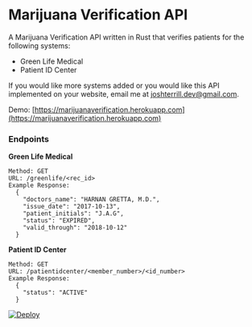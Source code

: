 # Marijuana Verification API

A Marijuana Verification API written in Rust that verifies patients for the following systems:

*   Green Life Medical
*   Patient ID Center

If you would like more systems added or you would like this API implemented on your website, email me at [joshterrill.dev@gmail.com](mailto:joshterrill.dev@gmail.com).

Demo: [https://marijuanaverification.herokuapp.com](https://marijuanaverification.herokuapp.com)

### Endpoints

**Green Life Medical**

```
Method: GET
URL: /greenlife/<rec_id>
Example Response:
  {
    "doctors_name": "HARNAN GRETTA, M.D.",
    "issue_date": "2017-10-13",
    "patient_initials": "J.A.G",
    "status": "EXPIRED",
    "valid_through": "2018-10-12"
  }
```

**Patient ID Center**

```
Method: GET
URL: /patientidcenter/<member_number>/<id_number>
Example Response:
  {
    "status": "ACTIVE"
  }
```

[![Deploy](https://www.herokucdn.com/deploy/button.svg)](https://heroku.com/deploy?template=https://github.com/joshterrill/marijuana-verification)